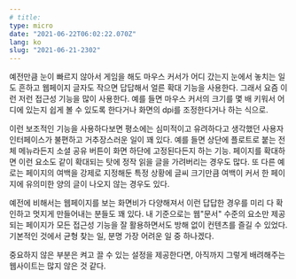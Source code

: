```yaml
---
# title:
type: micro
date: "2021-06-22T06:02:22.070Z"
lang: ko
slug: "2021-06-21-2302"
---
```


예전만큼 눈이 빠르지 않아서 게임을 해도 마우스 커서가 어디 갔는지 눈에서 놓치는 일도 흔하고 웹페이지 글자도 작으면 답답해서 얼른 확대 기능을 사용한다. 그래서 요즘 이런 저런 접근성 기능을 많이 사용한다. 예를 들면 마우스 커서의 크기를 몇 배 키워서 어디에 있는지 쉽게 볼 수 있도록 한다거나 화면의 dpi를 조정한다거나 하는 식으로.

이런 보조적인 기능을 사용하다보면 평소에는 심미적이고 유려하다고 생각했던 사용자 인터페이스가 불편하고 거추장스러운 일이 꽤 있다. 예를 들면 상단에 플로트로 붙는 전체 메뉴라든지 소셜 공유 버튼이 화면 하단에 고정된다든지 하는 기능. 페이지를 확대하면 이런 요소도 같이 확대되는 탓에 정작 읽을 글을 가려버리는 경우도 많다. 또 다른 예로는 페이지의 여백을 강제로 지정해둔 특정 상황에 글씨 크기만큼 여백이 커서 한 페이지에 유의미한 양의 글이 나오지 않는 경우도 있다.

예전에 비해서는 웹페이지를 보는 화면비가 다양해져서 이런 답답한 경우를 미리 다 확인하고 멋지게 만들어내는 분들도 꽤 있다. 내 기준으로는 웹"문서" 수준의 요소만 제공되는 페이지가 모든 접근성 기능을 잘 활용하면서도 방해 없이 컨텐츠를 즐길 수 있었다. 기본적인 것에서 균형 찾는 일, 분명 가장 어려운 일 중 하나겠다.

중요하지 않은 부분은 켜고 끌 수 있는 설정을 제공한다면, 아직까지 그렇게 배려해주는 웹사이트는 많지 않은 것 같다.

